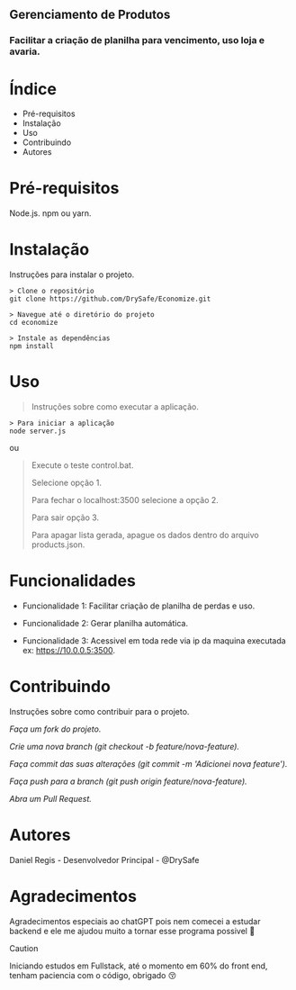 ## Gerenciamento de Produtos 
### Facilitar a criação de planilha para vencimento, uso loja e avaria.

# Índice
+ Pré-requisitos
+ Instalação
+ Uso
+ Contribuindo
+ Autores

# Pré-requisitos

Node.js.
npm ou yarn.

# Instalação

Instruções para instalar o projeto.

```
> Clone o repositório
git clone https://github.com/DrySafe/Economize.git

> Navegue até o diretório do projeto
cd economize

> Instale as dependências
npm install
```

# Uso
> Instruções sobre como executar a aplicação.
```
> Para iniciar a aplicação
node server.js
```
 ou
> Execute o teste control.bat.
> 
> Selecione opção 1.
> 
> Para fechar o localhost:3500 selecione a opção 2.
> 
> Para sair opção 3.
> 
> Para apagar lista gerada, apague os dados dentro do arquivo products.json.


# Funcionalidades
 
 + Funcionalidade 1: Facilitar criação de planilha de perdas e uso.
 
 + Funcionalidade 2: Gerar planilha automática.
 
 + Funcionalidade 3: Acessivel em toda rede via ip da maquina executada ex: https://10.0.0.5:3500.


# Contribuindo
Instruções sobre como contribuir para o projeto.

*Faça um fork do projeto.*
 
*Crie uma nova branch (git checkout -b feature/nova-feature).*
  
*Faça commit das suas alterações (git commit -m 'Adicionei nova feature').*
  
*Faça push para a branch (git push origin feature/nova-feature).*
  
*Abra um Pull Request.*
  


# Autores
Daniel Regis - Desenvolvedor Principal - @DrySafe

# Agradecimentos
Agradecimentos especiais ao chatGPT pois nem comecei a estudar backend e ele me ajudou muito a tornar esse programa possivel 🤭

> [!CAUTION]
> Iniciando estudos em Fullstack, até o momento em 60% do front end, tenham paciencia com o código, obrigado 😚
